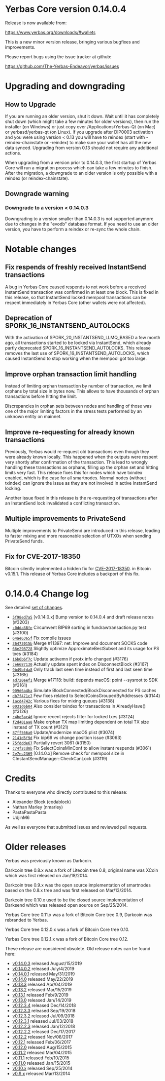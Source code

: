 Yerbas Core version 0.14.0.4
==========================

Release is now available from:

  <https://www.yerbas.org/downloads/#wallets>

This is a new minor version release, bringing various bugfixes and improvements.

Please report bugs using the issue tracker at github:

  <https://github.com/The-Yerbas-Endeavor/yerbas/issues>


Upgrading and downgrading
=========================

How to Upgrade
--------------

If you are running an older version, shut it down. Wait until it has completely
shut down (which might take a few minutes for older versions), then run the
installer (on Windows) or just copy over /Applications/Yerbas-Qt (on Mac) or
yerbasd/yerbas-qt (on Linux). If you upgrade after DIP0003 activation and you were
using version < 0.13 you will have to reindex (start with -reindex-chainstate
or -reindex) to make sure your wallet has all the new data synced. Upgrading from
version 0.13 should not require any additional actions.

When upgrading from a version prior to 0.14.0.3, the
first startup of Yerbas Core will run a migration process which can take a few minutes
to finish. After the migration, a downgrade to an older version is only possible with
a reindex (or reindex-chainstate).

Downgrade warning
-----------------

### Downgrade to a version < 0.14.0.3

Downgrading to a version smaller than 0.14.0.3 is not supported anymore due to changes
in the "evodb" database format. If you need to use an older version, you have to perform
a reindex or re-sync the whole chain.

Notable changes
===============

Fix respends of freshly received InstantSend transactions
---------------------------------------------------------

A bug in Yerbas Core caused respends to not work before a received InstantSend transaction was confirmed in at least
one block. This is fixed in this release, so that InstantSend locked mempool transactions can be
respent immediately in Yerbas Core (other wallets were not affected).

Deprecation of SPORK_16_INSTANTSEND_AUTOLOCKS
---------------------------------------------

With the activation of SPORK_20_INSTANTSEND_LLMQ_BASED a few month ago, all transactions started to be locked via
InstantSend, which already partly deprecated SPORK_16_INSTANTSEND_AUTOLOCKS. This release removes the last use
of SPORK_16_INSTANTSEND_AUTOLOCKS, which caused InstantSend to stop working when the mempool got too large.

Improve orphan transaction limit handling
-----------------------------------------

Instead of limiting orphan transaction by number of transaction, we limit orphans by total size in bytes
now. This allows to have thousands of orphan transactions before hitting the limit.

Discrepancies in orphan sets between nodes and handling of those was one of the major limiting factors in
the stress tests performed by an unknown entity on mainnet.

Improve re-requesting for already known transactions
----------------------------------------------------

Previously, Yerbas would re-request old transactions even though they were already known locally. This
happened when the outputs were respent very shortly after confirmation of the transaction. This lead to
wrongly handling these transactions as orphans, filling up the orphan set and hitting limits very fast.
This release fixes this for nodes which have txindex enabled, which is the case for all smartnodes. Normal
nodes (without txindex) can ignore the issue as they are not involved in active InstantSend locking.

Another issue fixed in this release is the re-requesting of transactions after an InstantSend lock invalidated
a conflicting transaction.

Multiple improvements to PrivateSend
------------------------------------

Multiple improvements to PrivateSend are introduced in this release, leading to faster mixing and more
reasonable selection of UTXOs when sending PrivateSend funds.

Fix for CVE-2017-18350
----------------------

Bitcoin silently implemented a hidden fix for [CVE-2017-18350](https://lists.linuxfoundation.org/pipermail/bitcoin-dev/2019-November/017453.html).
in Bitcoin v0.15.1. This release of Yerbas Core includes a backport of this fix.


0.14.0.4 Change log
===================

See detailed [set of changes](https://github.com/The-Yerbas-Endeavor/yerbas/compare/v0.14.0.3...yerbas:v0.14.0.4).

- [`5f98ed7a5`](https://github.com/The-Yerbas-Endeavor/yerbas/commit/5f98ed7a5) [v0.14.0.x] Bump version to 0.14.0.4 and draft release notes (#3203)
- [`c0dda38fe`](https://github.com/The-Yerbas-Endeavor/yerbas/commit/c0dda38fe) Circumvent BIP69 sorting in fundrawtransaction.py test (#3100)
- [`64ae6365f`](https://github.com/The-Yerbas-Endeavor/yerbas/commit/64ae6365f) Fix compile issues
- [`36473015b`](https://github.com/The-Yerbas-Endeavor/yerbas/commit/36473015b) Merge #11397: net: Improve and document SOCKS code
- [`66e298728`](https://github.com/The-Yerbas-Endeavor/yerbas/commit/66e298728) Slightly optimize ApproximateBestSubset and its usage for PS txes (#3184)
- [`16b6b6f7c`](https://github.com/The-Yerbas-Endeavor/yerbas/commit/16b6b6f7c) Update activemn if protx info changed (#3176)
- [`ce6687130`](https://github.com/The-Yerbas-Endeavor/yerbas/commit/ce6687130) Actually update spent index on DisconnectBlock (#3167)
- [`9b49bfda8`](https://github.com/The-Yerbas-Endeavor/yerbas/commit/9b49bfda8) Only track last seen time instead of first and last seen time (#3165)
- [`ad720eef1`](https://github.com/The-Yerbas-Endeavor/yerbas/commit/ad720eef1) Merge #17118: build: depends macOS: point --sysroot to SDK (#3161)
- [`909d6a4ba`](https://github.com/The-Yerbas-Endeavor/yerbas/commit/909d6a4ba) Simulate BlockConnected/BlockDisconnected for PS caches
- [`db7f471c7`](https://github.com/The-Yerbas-Endeavor/yerbas/commit/db7f471c7) Few fixes related to SelectCoinsGroupedByAddresses (#3144)
- [`1acd4742c`](https://github.com/The-Yerbas-Endeavor/yerbas/commit/1acd4742c) Various fixes for mixing queues (#3138)
- [`0031d6b04`](https://github.com/The-Yerbas-Endeavor/yerbas/commit/0031d6b04) Also consider txindex for transactions in AlreadyHave() (#3126)
- [`c4be5ac4d`](https://github.com/The-Yerbas-Endeavor/yerbas/commit/c4be5ac4d) Ignore recent rejects filter for locked txes (#3124)
- [`f2d401aa8`](https://github.com/The-Yerbas-Endeavor/yerbas/commit/f2d401aa8) Make orphan TX map limiting dependent on total TX size instead of TX count (#3121)
- [`87ff566a0`](https://github.com/The-Yerbas-Endeavor/yerbas/commit/87ff566a0) Update/modernize macOS plist (#3074)
- [`2141d5f9d`](https://github.com/The-Yerbas-Endeavor/yerbas/commit/2141d5f9d) Fix bip69 vs change position issue (#3063)
- [`75fddde67`](https://github.com/The-Yerbas-Endeavor/yerbas/commit/75fddde67) Partially revert 3061 (#3150)
- [`c74f2cd8b`](https://github.com/The-Yerbas-Endeavor/yerbas/commit/c74f2cd8b) Fix SelectCoinsMinConf to allow instant respends (#3061)
- [`2e7ec2369`](https://github.com/The-Yerbas-Endeavor/yerbas/commit/2e7ec2369) [0.14.0.x] Remove check for mempool size in CInstantSendManager::CheckCanLock (#3119)

Credits
=======

Thanks to everyone who directly contributed to this release:

- Alexander Block (codablock)
- Nathan Marley (nmarley)
- PastaPastaPasta
- UdjinM6

As well as everyone that submitted issues and reviewed pull requests.

Older releases
==============

Yerbas was previously known as Darkcoin.

Darkcoin tree 0.8.x was a fork of Litecoin tree 0.8, original name was XCoin
which was first released on Jan/18/2014.

Darkcoin tree 0.9.x was the open source implementation of smartnodes based on
the 0.8.x tree and was first released on Mar/13/2014.

Darkcoin tree 0.10.x used to be the closed source implementation of Darksend
which was released open source on Sep/25/2014.

Yerbas Core tree 0.11.x was a fork of Bitcoin Core tree 0.9,
Darkcoin was rebranded to Yerbas.

Yerbas Core tree 0.12.0.x was a fork of Bitcoin Core tree 0.10.

Yerbas Core tree 0.12.1.x was a fork of Bitcoin Core tree 0.12.

These release are considered obsolete. Old release notes can be found here:

- [v0.14.0.3](https://github.com/The-Yerbas-Endeavor/yerbas/blob/master/doc/release-notes/yerbas/release-notes-0.14.0.3.md) released August/15/2019
- [v0.14.0.2](https://github.com/The-Yerbas-Endeavor/yerbas/blob/master/doc/release-notes/yerbas/release-notes-0.14.0.2.md) released July/4/2019
- [v0.14.0.1](https://github.com/The-Yerbas-Endeavor/yerbas/blob/master/doc/release-notes/yerbas/release-notes-0.14.0.1.md) released May/31/2019
- [v0.14.0](https://github.com/The-Yerbas-Endeavor/yerbas/blob/master/doc/release-notes/yerbas/release-notes-0.14.0.md) released May/22/2019
- [v0.13.3](https://github.com/The-Yerbas-Endeavor/yerbas/blob/master/doc/release-notes/yerbas/release-notes-0.13.3.md) released Apr/04/2019
- [v0.13.2](https://github.com/The-Yerbas-Endeavor/yerbas/blob/master/doc/release-notes/yerbas/release-notes-0.13.2.md) released Mar/15/2019
- [v0.13.1](https://github.com/The-Yerbas-Endeavor/yerbas/blob/master/doc/release-notes/yerbas/release-notes-0.13.1.md) released Feb/9/2019
- [v0.13.0](https://github.com/The-Yerbas-Endeavor/yerbas/blob/master/doc/release-notes/yerbas/release-notes-0.13.0.md) released Jan/14/2019
- [v0.12.3.4](https://github.com/The-Yerbas-Endeavor/yerbas/blob/master/doc/release-notes/yerbas/release-notes-0.12.3.4.md) released Dec/14/2018
- [v0.12.3.3](https://github.com/The-Yerbas-Endeavor/yerbas/blob/master/doc/release-notes/yerbas/release-notes-0.12.3.3.md) released Sep/19/2018
- [v0.12.3.2](https://github.com/The-Yerbas-Endeavor/yerbas/blob/master/doc/release-notes/yerbas/release-notes-0.12.3.2.md) released Jul/09/2018
- [v0.12.3.1](https://github.com/The-Yerbas-Endeavor/yerbas/blob/master/doc/release-notes/yerbas/release-notes-0.12.3.1.md) released Jul/03/2018
- [v0.12.2.3](https://github.com/The-Yerbas-Endeavor/yerbas/blob/master/doc/release-notes/yerbas/release-notes-0.12.2.3.md) released Jan/12/2018
- [v0.12.2.2](https://github.com/The-Yerbas-Endeavor/yerbas/blob/master/doc/release-notes/yerbas/release-notes-0.12.2.2.md) released Dec/17/2017
- [v0.12.2](https://github.com/The-Yerbas-Endeavor/yerbas/blob/master/doc/release-notes/yerbas/release-notes-0.12.2.md) released Nov/08/2017
- [v0.12.1](https://github.com/The-Yerbas-Endeavor/yerbas/blob/master/doc/release-notes/yerbas/release-notes-0.12.1.md) released Feb/06/2017
- [v0.12.0](https://github.com/The-Yerbas-Endeavor/yerbas/blob/master/doc/release-notes/yerbas/release-notes-0.12.0.md) released Aug/15/2015
- [v0.11.2](https://github.com/The-Yerbas-Endeavor/yerbas/blob/master/doc/release-notes/yerbas/release-notes-0.11.2.md) released Mar/04/2015
- [v0.11.1](https://github.com/The-Yerbas-Endeavor/yerbas/blob/master/doc/release-notes/yerbas/release-notes-0.11.1.md) released Feb/10/2015
- [v0.11.0](https://github.com/The-Yerbas-Endeavor/yerbas/blob/master/doc/release-notes/yerbas/release-notes-0.11.0.md) released Jan/15/2015
- [v0.10.x](https://github.com/The-Yerbas-Endeavor/yerbas/blob/master/doc/release-notes/yerbas/release-notes-0.10.0.md) released Sep/25/2014
- [v0.9.x](https://github.com/The-Yerbas-Endeavor/yerbas/blob/master/doc/release-notes/yerbas/release-notes-0.9.0.md) released Mar/13/2014

